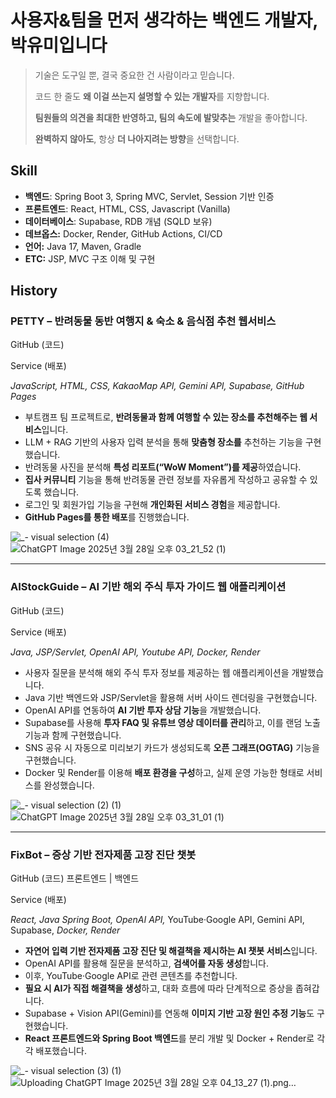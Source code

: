 # 사용자&팀을 먼저 생각하는 백엔드 개발자, 박유미입니다

> 기술은 도구일 뿐, 결국 중요한 건 사람이라고 믿습니다.
> 
> 
> 코드 한 줄도 **왜 이걸 쓰는지 설명할 수 있는 개발자**를 지향합니다.
> 
> **팀원들의 의견을 최대한 반영하고, 팀의 속도에 발맞추는** 개발을 좋아합니다.
> 
> **완벽하지 않아도**, 항상 **더 나아지려는 방향**을 선택합니다.
> 

## Skill

- **백엔드**: Spring Boot 3, Spring MVC, Servlet, Session 기반 인증
- **프론트엔드**: React, HTML, CSS, Javascript (Vanilla)
- **데이터베이스**: Supabase, RDB 개념 (SQLD 보유)
- **데브옵스:** Docker, Render, GitHub Actions, CI/CD
- **언어:** Java 17, Maven, Gradle
- **ETC:** JSP, MVC 구조 이해 및 구현

## History

### **PETTY – 반려동물 동반 여행지 & 숙소 & 음식점 추천 웹서비스**

GitHub (코드)

Service (배포)

*JavaScript, HTML, CSS, KakaoMap API, Gemini API, Supabase, GitHub Pages*

- 부트캠프 팀 프로젝트로, **반려동물과 함께 여행할 수 있는 장소를 추천해주는 웹 서비스**입니다.
- LLM + RAG 기반의 사용자 입력 분석을 통해 **맞춤형 장소를** 추천하는 기능을 구현했습니다.
- 반려동물 사진을 분석해 **특성 리포트(“WoW Moment”)를 제공**하였습니다.
- **집사 커뮤니티** 기능을 통해 반려동물 관련 정보를 자유롭게 작성하고 공유할 수 있도록 했습니다.
- 로그인 및 회원가입 기능을 구현해 **개인화된 서비스 경험**을 제공합니다.
- **GitHub Pages를 통한 배포**를 진행했습니다.

![_- visual selection (4)](https://github.com/user-attachments/assets/0b2d05d9-bc8e-4cb6-8727-b68f8385d21c)
![ChatGPT Image 2025년 3월 28일 오후 03_21_52 (1)](https://github.com/user-attachments/assets/fa4326b9-d8fe-40d7-9590-d436a8da0234)

---

### **AIStockGuide** – AI 기반 해외 주식 투자 가이드 웹 애플리케이션

GitHub (코드)

Service (배포)

*Java, JSP/Servlet, OpenAI API, Youtube API, Docker, Render*

- 사용자 질문을 분석해 해외 주식 투자 정보를 제공하는 웹 애플리케이션을 개발했습니다.
- Java 기반 백엔드와 JSP/Servlet을 활용해 서버 사이드 렌더링을 구현했습니다.
- OpenAI API를 연동하여 **AI 기반 투자 상담 기능**을 개발했습니다.
- Supabase를 사용해 **투자 FAQ 및 유튜브 영상 데이터를 관리**하고, 이를 랜덤 노출 기능과 함께 구현했습니다.
- SNS 공유 시 자동으로 미리보기 카드가 생성되도록 **오픈 그래프(OGTAG)** 기능을 구현했습니다.
- Docker 및 Render를 이용해 **배포 환경을 구성**하고, 실제 운영 가능한 형태로 서비스를 완성했습니다.

![_- visual selection (2) (1)](https://github.com/user-attachments/assets/fdc220af-3587-4bc2-8c50-4aed4f496789)
![ChatGPT Image 2025년 3월 28일 오후 03_31_01 (1)](https://github.com/user-attachments/assets/c77c46f5-d7f3-4470-8ad0-78b21eccf87c)

---

### **FixBot – 증상 기반 전자제품 고장 진단 챗봇**

GitHub (코드)
프론트엔드 | 백엔드

Service (배포)

*React, Java Spring Boot, OpenAI API,* YouTube·Google API, Gemini API, Supabase, *Docker, Render*

- **자연어 입력 기반 전자제품 고장 진단 및 해결책을 제시하는 AI 챗봇 서비스**입니다.
- OpenAI API를 활용해 질문을 분석하고, **검색어를 자동 생성**합니다.
- 이후, YouTube·Google API로 관련 콘텐츠를 추천합니다.
- **필요 시 AI가 직접 해결책을 생성**하고, 대화 흐름에 따라 단계적으로 증상을 좁혀갑니다.
- Supabase + Vision API(Gemini)를 연동해 **이미지 기반 고장 원인 추정 기능**도 구현했습니다.
- **React 프론트엔드와 Spring Boot 백엔드**를 분리 개발 및 Docker + Render로 각각 배포했습니다.

![_- visual selection (3) (1)](https://github.com/user-attachments/assets/d9c1fd87-97ea-4220-971f-9478d558ab31)
![Uploading ChatGPT Image 2025년 3월 28일 오후 04_13_27 (1).png…]()

